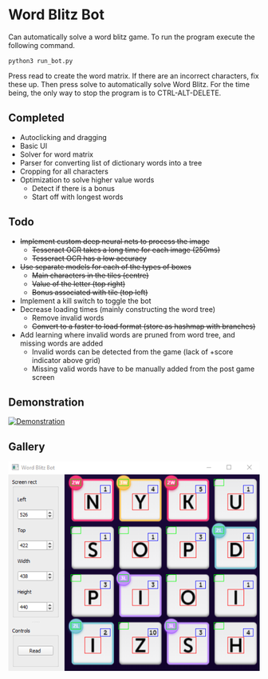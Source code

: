 # Word Blitz Bot
Can automatically solve a word blitz game. To run the program execute the following command.

```
python3 run_bot.py
```
Press read to create the word matrix. If there are an incorrect characters, fix these up.
Then press solve to automatically solve Word Blitz. For the time being, the only way to stop the program
is to CTRL-ALT-DELETE.

## Completed
* Autoclicking and dragging
* Basic UI
* Solver for word matrix
* Parser for converting list of dictionary words into a tree
* Cropping for all characters
* Optimization to solve higher value words
  * Detect if there is a bonus
  * Start off with longest words

## Todo
* ~~Implement custom deep neural nets to process the image~~
  * ~~Tesseract OCR takes a long time for each image (250ms)~~
  * ~~Tesseract OCR has a low accuracy~~
* ~~Use separate models for each of the types of boxes~~
  * ~~Main characters in the tiles (centre)~~
  * ~~Value of the letter (top right)~~
  * ~~Bonus associated with tile (top left)~~
* Implement a kill switch to toggle the bot
* Decrease loading times (mainly constructing the word tree)
  * Remove invalid words
  * ~~Convert to a faster to load format (store as hashmap with branches)~~
* Add learning where invalid words are pruned from word tree, and missing words are added
  * Invalid words can be detected from the game (lack of +score indicator above grid)
  * Missing valid words have to be manually added from the post game screen

## Demonstration
[![Demonstration](http://img.youtube.com/vi/SgWCdYiSb5Q/0.jpg)](http://www.youtube.com/watch?v=SgWCdYiSb5Q "Demonstration")

## Gallery
![alt text](docs/window.png "Main window")


